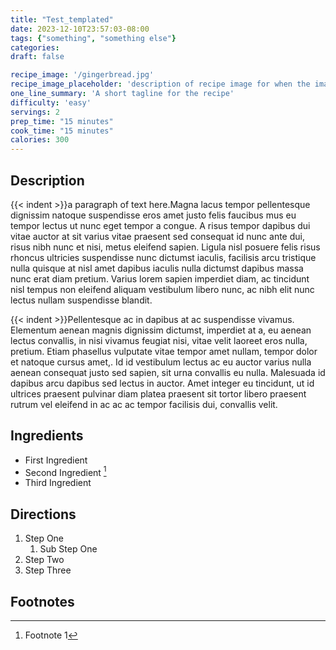 ```yaml
---
title: "Test_templated"
date: 2023-12-10T23:57:03-08:00
tags: {"something", "something else"}
categories:
draft: false

recipe_image: '/gingerbread.jpg'
recipe_image_placeholder: 'description of recipe image for when the image does not load'
one_line_summary: 'A short tagline for the recipe'
difficulty: 'easy'
servings: 2
prep_time: "15 minutes"
cook_time: "15 minutes"
calories: 300
---
```


## Description

{{< indent >}}a paragraph of text here.Magna lacus tempor pellentesque
dignissim natoque suspendisse eros amet justo felis faucibus mus eu tempor
lectus ut nunc eget tempor a congue. A risus tempor dapibus dui vitae auctor
at sit varius vitae praesent sed consequat id nunc ante dui, risus nibh nunc
et nisi, metus eleifend sapien. Ligula nisl posuere felis risus rhoncus
ultricies suspendisse nunc dictumst iaculis, facilisis arcu tristique nulla
quisque at nisl amet dapibus iaculis nulla dictumst dapibus massa nunc erat
diam pretium. Varius lorem sapien imperdiet diam, ac tincidunt nisl tempus
non eleifend aliquam vestibulum libero nunc, ac nibh elit nunc lectus nullam
suspendisse blandit.

{{< indent >}}Pellentesque ac in dapibus at ac suspendisse vivamus. Elementum
aenean magnis dignissim dictumst, imperdiet at a, eu aenean lectus convallis,
in nisi vivamus feugiat nisi, vitae velit laoreet eros nulla, pretium. Etiam
phasellus vulputate vitae tempor amet nullam, tempor dolor et natoque cursus
amet,. Id id vestibulum lectus ac eu auctor varius nulla aenean consequat
justo sed sapien, sit urna convallis eu nulla. Malesuada id dapibus arcu
dapibus sed lectus in auctor. Amet integer eu tincidunt, ut id ultrices
praesent pulvinar diam platea praesent sit tortor libero praesent rutrum vel
eleifend in ac ac ac tempor facilisis dui, convallis velit.

## Ingredients

- First Ingredient
- Second Ingredient [^1]
- Third Ingredient

## Directions

1. Step One
   1. Sub Step One
2. Step Two
3. Step Three

## Footnotes

[^1]: Footnote 1
